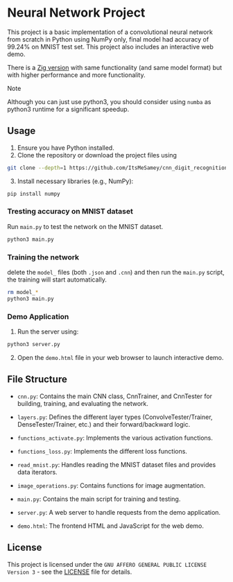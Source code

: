 # Neural Network Project

This project is a basic implementation of a convolutional neural network from scratch in Python using NumPy only, final model had accuracy of 99.24% on MNIST test set.
This project also includes an interactive web demo.

There is a [Zig version](https://github.com/ItsMeSamey/cnn_digit_recognition_zig) with same functionality (and same model format) but with higher performance and more functionality.

> [!NOTE]
> Although you can just use python3, you should consider using `numba` as python3 runtime for a significant speedup.

## Usage

1. Ensure you have Python installed.
2. Clone the repository or download the project files using
```bash
git clone --depth=1 https://github.com/ItsMeSamey/cnn_digit_recognition_python.git
```
3. Install necessary libraries (e.g., NumPy):
```bash
pip install numpy
```

### Tresting accuracy on MNIST dataset
Run `main.py` to test the network on the MNIST dataset.
```bash
python3 main.py
```

### Training the network
delete the `model_` files (both `.json` and `.cnn`) and then run the `main.py` script, the training will start automatically.
```bash
rm model_*
python3 main.py
```

### Demo Application
1. Run the server using:
```bash
python3 server.py
```
2. Open the `demo.html` file in your web browser to launch interactive demo.

## File Structure

- `cnn.py`: Contains the main CNN class, CnnTrainer, and CnnTester for building, training, and evaluating the network.
- `layers.py`: Defines the different layer types (ConvolveTester/Trainer, DenseTester/Trainer, etc.) and their forward/backward logic.
- `functions_activate.py`: Implements the various activation functions.
- `functions_loss.py`: Implements the different loss functions.
- `read_mnist.py`: Handles reading the MNIST dataset files and provides data iterators.
- `image_operations.py`: Contains functions for image augmentation.

- `main.py`: Contains the main script for training and testing.

- `server.py`: A web server to handle requests from the demo application.
- `demo.html`: The frontend HTML and JavaScript for the web demo.


## License
This project is licensed under the `GNU AFFERO GENERAL PUBLIC LICENSE Version 3` - see the [LICENSE](LICENSE) file for details.

